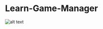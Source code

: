 # Learn-Game-Manager
![alt text](https://github.com/khaitick/Learn-Game-Manager/blob/master/Capture.PNG)
